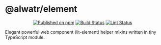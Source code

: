 # @alwatr/element

<div align="center">

[![Published on npm](https://img.shields.io/npm/v/@alwatr/element.svg?logo=npm)](https://www.npmjs.com/package/@alwatr/element)
[![Build Status](https://github.com/AliMD/alwatr/actions/workflows/build.yaml/badge.svg?branch=next)](https://github.com/AliMD/alwatr/actions/workflows/build.yaml)
[![Lint Status](https://github.com/AliMD/alwatr/actions/workflows/lint.yaml/badge.svg?branch=next)](https://github.com/AliMD/alwatr/actions/workflows/lint.yaml)

</div>

Elegant powerful web component (lit-element) helper mixins written in tiny TypeScript module.

<!-- @TODO: ## Example usage -->
